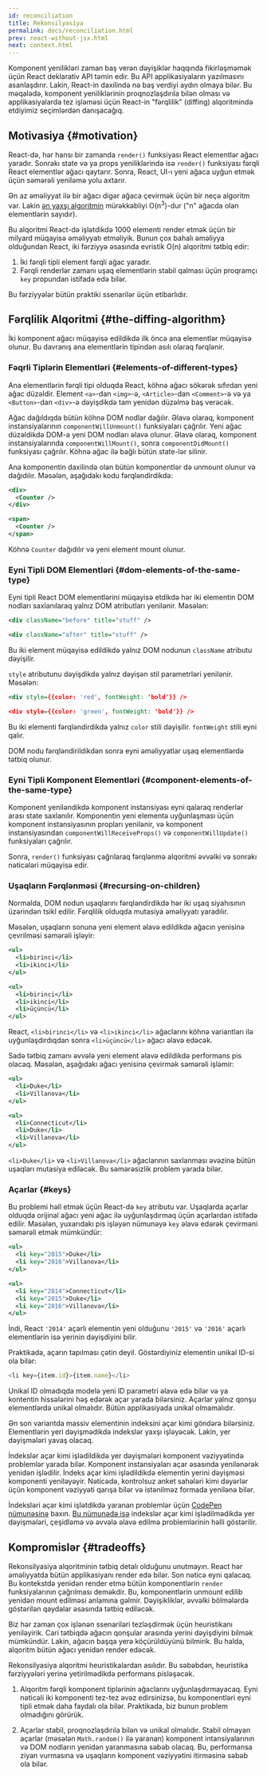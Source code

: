 ```yaml
---
id: reconciliation
title: Rekonsilyasiya
permalink: docs/reconciliation.html
prev: react-without-jsx.html
next: context.html
---
```


Komponent yenilikləri zaman baş verən dəyişiklər haqqında fikirləşməmək üçün React deklarativ API təmin edir. Bu API applikasiyaların yazılmasını asanlaşdırır. Lakin, React-in daxilində nə baş verdiyi aydın olmaya bilər. Bu məqalədə, komponent yeniliklərinin proqnozlaşdırıla bilən olması və applikasiyalarda tez işləməsi üçün React-in "fərqlilik" (diffing) alqoritmində etdiyimiz seçimlərdən danışacağıq.

## Motivasiya {#motivation}

React-də, hər hansı bir zamanda `render()` funksiyası React elementlər ağacı yaradır. Sonrakı state və ya props yeniliklərində isə `render()` funksiyası fərqli React elementlər ağacı qaytarır. Sonra, React, UI-ı yeni ağaca uyğun etmək üçün səmərəli yeniləmə yolu axtarır.

Ən az əməliyyat ilə bir ağacı digər ağaca çevirmək üçün bir neçə algoritm var. Lakin [ən yaxşı algoritmin](https://grfia.dlsi.ua.es/ml/algorithms/references/editsurvey_bille.pdf) mürəkkəbliyi O(n<sup>3</sup>)-dur ("n" ağacda olan elementlərin sayıdır).

Bu alqoritmi React-də işlətdikdə 1000 elementi render etmək üçün bir milyard müqayisə əməliyyatı etməliyik. Bunun çox bahalı əməliyya olduğundan React, iki fərziyyə əsasında evristik O(n) alqoritmi tətbiq edir:

1. İki fərqli tipli element fərqli ağac yaradır.
2. Fərqli renderlər zamanı uşaq elementlərin stabil qalması üçün proqramçı `key` propundan istifadə edə bilər.

Bu fərziyyələr bütün praktiki ssenarilər üçün etibarlıdır.

## Fərqlilik Alqoritmi {#the-diffing-algorithm}

İki komponent ağacı müqayisə edildikdə ilk öncə ana elementlər müqayisə olunur. Bu davranış ana elementlərin tipindən asılı olaraq fərqlənir.

### Fəqrli Tiplərin Elementləri {#elements-of-different-types}

Ana elementlərin fərqli tipi olduqda React, köhnə ağacı sökərək sıfırdan yeni ağac düzəldir. Element `<a>`-dan `<img>`-ə, `<Article>`-dan `<Comment>`-ə və ya `<Button>`-dan `<div>`-ə dəyişdikdə tam yenidən düzəlmə baş verəcək.

Ağac dağıldıqda bütün köhnə DOM nodlar dağılır. Əlavə olaraq, komponent instansiyalarının `componentWillUnmount()` funksiyaları çağrılır. Yeni ağac düzəldikdə DOM-a yeni DOM nodları əlavə olunur. Əlavə olaraq, komponent instansiyalarında `componentWillMount()`, sonra `componentDidMount()` funksiyası çağrılır. Köhnə ağac ilə bağlı bütün state-lər silinir.

Ana komponentin daxilində olan bütün komponentlər də unmount olunur və dağıdılır. Məsələn, aşağıdakı kodu fərqləndirdikdə:

```xml
<div>
  <Counter />
</div>

<span>
  <Counter />
</span>
```

Köhnə `Counter` dağıdılır və yeni element mount olunur.

### Eyni Tipli DOM Elementləri {#dom-elements-of-the-same-type}

Eyni tipli React DOM elementlərini müqayisə etdikdə hər iki elementin DOM nodları saxlanılaraq yalnız DOM atributları yenilənir. Məsələn:

```xml
<div className="before" title="stuff" />

<div className="after" title="stuff" />
```

Bu iki element müqayisə edildikdə yalnız DOM nodunun `className` atributu dəyişilir.

`style` atributunu dəyişdikdə yalnız dəyişən stil parametrləri yenilənir. Məsələn:

```xml
<div style={{color: 'red', fontWeight: 'bold'}} />

<div style={{color: 'green', fontWeight: 'bold'}} />
```

Bu iki elementi fərqləndirdikdə yalnız `color` stili dəyişilir. `fontWeight` stili eyni qalır.

DOM nodu fərqləndirildikdən sonra eyni əməliyyatlar uşaq elementlərdə tətbiq olunur.

### Eyni Tipli Komponent Elementləri {#component-elements-of-the-same-type}

Komponent yeniləndikdə komponent instansiyası eyni qalaraq renderlər arası state saxlanılır. Komponentin yeni elementə uyğunlaşması üçün komponent instansiyasının propları yenilənir, və komponent instansiyasından `componentWillReceiveProps()` və `componentWillUpdate()` funksiyaları çağrılır.

Sonra, `render()` funksiyası çağrılaraq fərqlənmə alqoritmi əvvəlki və sonrakı nəticələri müqayisə edir.

### Uşaqların Fərqlənməsi {#recursing-on-children}

Normalda, DOM nodun uşaqlarını fərqləndirdikdə hər iki uşaq siyahısının üzərindən tsikl edilir. Fərqlilik olduqda mutasiya əməliyyatı yaradılır.

Məsələn, uşaqların sonuna yeni element əlavə edildikdə ağacın yenisinə çevrilməsi səmərəli işləyir:

```xml
<ul>
  <li>birinci</li>
  <li>ikinci</li>
</ul>

<ul>
  <li>birinci</li>
  <li>ikinci</li>
  <li>üçüncü</li>
</ul>
```

React, `<li>birinci</li>` və `<li>ikinci</li>` ağaclarını köhnə variantları ilə uyğunlaşdırdıqdan sonra `<li>üçüncü</li>` ağacı əlavə edəcək.

Sadə tətbiq zamanı əvvələ yeni element əlavə edildikdə performans pis olacaq. Məsələn, aşağıdakı ağacı yenisinə çevirmək səmərəli işləmir:

```xml
<ul>
  <li>Duke</li>
  <li>Villanova</li>
</ul>

<ul>
  <li>Connecticut</li>
  <li>Duke</li>
  <li>Villanova</li>
</ul>
```

`<li>Duke</li>` və `<li>Villanova</li>` ağaclarının saxlanması əvəzinə bütün uşaqları mutasiya ediləcək. Bu səmərəsizlik problem yarada bilər.

### Açarlar {#keys}

Bu problemi həll etmək üçün React-də `key` atributu var. Uşaqlarda açarlar olduqda orijinal ağacı yeni ağac ilə uyğunlaşdırmaq üçün açarlardan istifadə edilir. Məsələn, yuxarıdakı pis işləyən nümunəyə `key` əlavə edərək çevirməni səmərəli etmək mümkündür:

```xml
<ul>
  <li key="2015">Duke</li>
  <li key="2016">Villanova</li>
</ul>

<ul>
  <li key="2014">Connecticut</li>
  <li key="2015">Duke</li>
  <li key="2016">Villanova</li>
</ul>
```

İndi, React `'2014'` açarlı elementin yeni olduğunu `'2015'` və `'2016'` açarlı elementlərin isə yerinin dəyişdiyini bilir.

Praktikada, açarın tapılması çətin deyil. Göstərdiyiniz elementin unikal ID-si ola bilər:

```js
<li key={item.id}>{item.name}</li>
```

Unikal ID olmadıqda modelə yeni ID parametri əlavə edə bilər və ya kontentin hissələrini həş edərək açar yarada bilərsiniz. Açarlar yalnız qonşu elementlərdə unikal olmalıdır. Bütün applikasiyada unikal olmamalıdır.

Ən son variantda massiv elementinin indeksini açar kimi göndərə bilərsiniz. Elementlərin yeri dəyişmədikdə indekslər yaxşı işləyəcək. Lakin, yer dəyişmələri yavaş olacaq.

İndekslər açar kimi işlədildikdə yer dəyişmələri komponent vəziyyətində problemlər yarada bilər. Komponent instansiyaları açar əsasında yenilənərək yenidən işlədilir. İndeks açar kimi işlədildikdə elementin yerini dəyişməsi komponenti yeniləyəyir. Nəticədə, kontrolsuz anket sahələri kimi dəyərlər üçün komponent vəziyyəti qarışa bilər və istənilməz formada yenilənə bilər.

İndeksləri açar kimi işlətdikdə yaranan problemlər üçün [CodePen nümunəsinə](codepen://reconciliation/index-used-as-key) baxın. [Bu nümunədə isə](codepen://reconciliation/no-index-used-as-key) indekslər açar kimi işlədilmədikdə yer dəyişmələri, çeşidləmə və əvvələ əlavə edilmə problemlərinin həlli göstərilir.

## Kompromislər {#tradeoffs}

Rekonsilyasiya alqoritminin tətbiq detalı olduğunu unutmayın. React hər əməliyyatda bütün applikasiyanı render edə bilər. Son nəticə eyni qalacaq. Bu kontekstdə yenidən render etmə bütün komponentlərin `render` funksiyalarının çağrılması deməkdir. Bu, komponentlərin unmount edilib yenidən mount edilməsi anlamına gəlmir. Dəyişikliklər, əvvəlki bölmələrdə göstərilən qaydalar əsasında tətbiq ediləcək.

Biz hər zaman çox işlənən ssenariləri tezləşdirmək üçün heuristikanı yeniləyirik. Cari tətbiqdə ağacın qonşular arasında yerini dəyişdiyini bilmək mümkündür. Lakin, ağacın başqa yerə köçürüldüyünü bilmirik. Bu halda, alqoritm bütün ağacı yenidən render edəcək.

Rekonsilyasiya alqoritmi heuristikalardan asılıdır. Bu səbəbdən, heuristika fərziyyələri yerinə yetirilmədikdə performans pisləşəcək.

1. Alqoritm fərqli komponent tiplərinin ağaclarını uyğunlaşdırmayacaq. Eyni nəticəli iki komponenti tez-tez əvəz edirsinizsə, bu komponentləri eyni tipli etmək daha faydalı ola bilər. Praktikada, biz bunun problem olmadığını görürük.

2. Açarlar stabil, proqnozlaşdırıla bilən və unikal olmalıdır. Stabil olmayan açarlar (məsələn `Math.random()` ilə yaranan) komponent intansiyalarının və DOM nodların yenidən yaranmasına səbəb olacaq. Bu, performansa ziyan vurmasına və uşaqların komponent vəziyyətini itirməsinə səbəb ola bilər.
